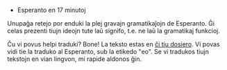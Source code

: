 * Esperanto en 17 minutoj

Unupaĝa retejo por enduki la plej gravajn gramatikaĵojn de Esperanto. Ĝi celas
prezenti tiujn ideojn tute laŭ signifo, t.e. ne laŭ la gramatikaj funkcioj.

Ĉu vi povus helpi traduki? Bone! La teksto estas en [ĉi tiu dosiero](js/main.js).
Vi povas vidi tie la traduko al Esperanto, sub la etikedo "eo". Se vi tradukos
tiujn tekstojn en vian lingvon, mi rapide aldonos ĝin.
